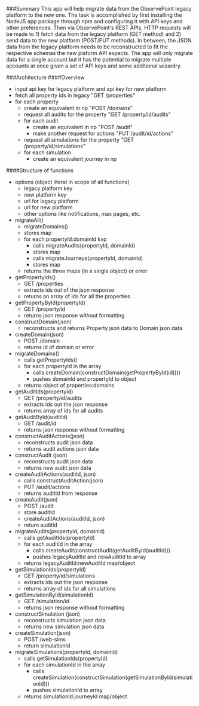 ###Summary
This app will help migrate data from the ObservePoint legacy platform to the new one. The task is accomplished by first installing the NodeJS app package through npm and configuring it with API keys and other preferences. Then via ObservePoint's REST APIs, HTTP requests will be made to 1) fetch data from the legacy platform (GET method) and 2) send data to the new platform (POST/PUT methods). In between, the JSON data from the legacy platform needs to be reconstructed to fit the respective schemas the new plaform API expects. 
The app will only migrate data for a single account but it has the potential to migrate multiple accounts at once given a set of API keys and some additional wizardry. 

###Architecture
####Overview
  - input api key for legacy platform and api key for new platform
  - fetch all  property ids in legacy
    "GET /properties"
  - for each property
    - create an equivalent in np
      "POST /domains"
    - request all audits for the property 
      "GET /property/id/audits"
    - for each audit
      - create an equivalent in np
        "POST /audit"
      - make another request for actions
        "PUT /audit/id/actions"
    - request all simulations for the property
      "GET /property/id/simulations"
    - for each simulation
      - create an equivalent journey in np

####Structure of functions
  - options (object literal in scope of all functions)
    - legacy platform key
    - new platform key 
    - url for legacy platform
    - url for new platform
    - other options like notifications, max pages, etc.
  - migrateAll()
    - migrateDomains()
    - stores map
    - for each propertyId:domainId kvp 
      - calls migrateAudits(propertyId, domainId)
      - stores map
      - calls migrateJourneys(propertyId, domainId)
      - stores map
    - returns the three maps (in a single object) or error
  - getPropertyIds()
    - GET /properties
    - extracts ids out of the json response
    - returns an array of ids for all the properties
  - getPropertyById(propertyId)
    - GET /property/id
    - returns json response without formatting
  - constructDomain(json)
    - reconstructs and returns Property json data to Domain json data
  - createDomain(json)
    - POST /domain
    - returns id of domain or error
  - migrateDomains()
    - calls getPropertyIds()
    - for each propertyId in the array
      - calls createDomain(constructDomain(getPropertyById(id))))
      - pushes domainId and propertyId to object
    - returns object of properties:domains
  - getAuditIds(propertyId)
    - GET /property/id/audits
    - extracts ids out the json response
    - returns array of ids for all audits
  - getAuditById(auditId)
    - GET /audit/id
    - returns json response without formatting
  - constructAuditActions(json)
    - reconstructs audit json data
    - returns audit actions json data
  - constructAudit (json)
    - reconstructs audit json data  
    - returns new audit json data
  - createAuditActions(auditId, json)
    - calls constructAuditAction(json)
    - PUT /audit/actions
    - returns auditId from response
  - createAudit(json)
    - POST /audit
    - store auditId
    - createAuditActions(auditId, json)
    - return auditId
  - migrateAudits(propertyId, domainId)
    - calls getAuditIds(propertyId)
    - for each auditId in the array
      - calls createAudit(constructAudit(getAuditById(auditId)))
      - pushes legacyAuditId and newAuditId to array
    - returns legacyAuditId:newAuditId map/object
  - getSimulationIds(propertyId)
    - GET /property/id/simulations
    - extracts ids out the json response
    - returns array of ids for all simulations
  - getSimulationById(simulationId)
    - GET /simulation/id
    - returns json response without formatting
  - constructSimulation (json)
    - reconstructs simulation json data  
    - returns new simulation json data
  - createSimulation(json)
    - POST /web-sims
    - return simulationId
  - migrateSimulations(propertyId, domainId)
    - calls getSimulationIds(propertyId)
    - for each simulationId in the array
      - calls createSimulation(constructSimulation(getSimulationById(simulationId)))
      - pushes simulationId to array
    - returns simulationId:journeyId map/object
